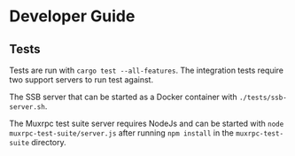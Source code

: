 # Developer Guide

## Tests

Tests are run with `cargo test --all-features`. The integration tests require
two support servers to run test against.

The SSB server that can be started as a Docker container with
`./tests/ssb-server.sh`.

The Muxrpc test suite server requires NodeJs and can be started with `node
muxrpc-test-suite/server.js` after running `npm install` in the
`muxrpc-test-suite` directory.
